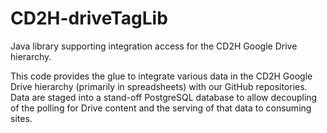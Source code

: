 # CD2H-driveTagLib
Java library supporting integration access for the CD2H Google Drive hierarchy.

This code provides the glue to integrate various data in the CD2H Google Drive hierarchy (primarily in spreadsheets) with
our GitHub repositories.  Data are staged into a stand-off PostgreSQL database to allow decoupling of the polling for Drive
content and the serving of that data to consuming sites.
